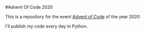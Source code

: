 #Advent Of Code 2020

This is a repository for the event [Advent of Code](https://adventofcode.com/) of the year 2020

I'll publish my code every day in Python.
